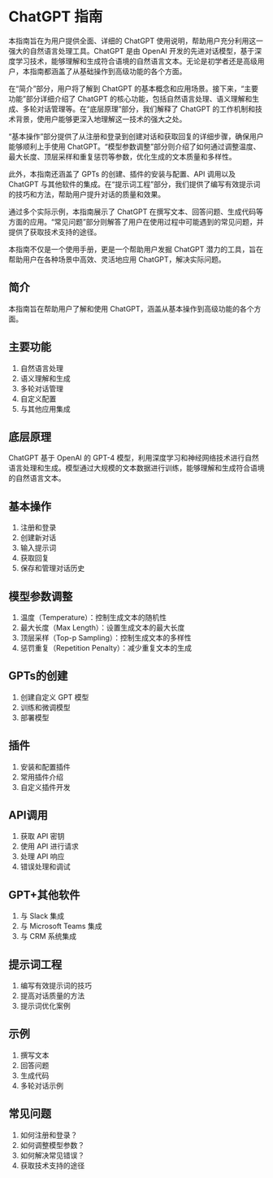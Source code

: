# ChatGPT 指南

本指南旨在为用户提供全面、详细的 ChatGPT 使用说明，帮助用户充分利用这一强大的自然语言处理工具。ChatGPT 是由 OpenAI 开发的先进对话模型，基于深度学习技术，能够理解和生成符合语境的自然语言文本。无论是初学者还是高级用户，本指南都涵盖了从基础操作到高级功能的各个方面。

在“简介”部分，用户将了解到 ChatGPT 的基本概念和应用场景。接下来，“主要功能”部分详细介绍了 ChatGPT 的核心功能，包括自然语言处理、语义理解和生成、多轮对话管理等。在“底层原理”部分，我们解释了 ChatGPT 的工作机制和技术背景，使用户能够更深入地理解这一技术的强大之处。

“基本操作”部分提供了从注册和登录到创建对话和获取回复的详细步骤，确保用户能够顺利上手使用 ChatGPT。“模型参数调整”部分则介绍了如何通过调整温度、最大长度、顶层采样和重复惩罚等参数，优化生成的文本质量和多样性。

此外，本指南还涵盖了 GPTs 的创建、插件的安装与配置、API 调用以及 ChatGPT 与其他软件的集成。在“提示词工程”部分，我们提供了编写有效提示词的技巧和方法，帮助用户提升对话的质量和效果。

通过多个实际示例，本指南展示了 ChatGPT 在撰写文本、回答问题、生成代码等方面的应用。“常见问题”部分则解答了用户在使用过程中可能遇到的常见问题，并提供了获取技术支持的途径。

本指南不仅是一个使用手册，更是一个帮助用户发掘 ChatGPT 潜力的工具，旨在帮助用户在各种场景中高效、灵活地应用 ChatGPT，解决实际问题。

## 简介
本指南旨在帮助用户了解和使用 ChatGPT，涵盖从基本操作到高级功能的各个方面。

## 主要功能
1. 自然语言处理
2. 语义理解和生成
3. 多轮对话管理
4. 自定义配置
5. 与其他应用集成

## 底层原理
ChatGPT 基于 OpenAI 的 GPT-4 模型，利用深度学习和神经网络技术进行自然语言处理和生成。模型通过大规模的文本数据进行训练，能够理解和生成符合语境的自然语言文本。

## 基本操作
1. 注册和登录
2. 创建新对话
3. 输入提示词
4. 获取回复
5. 保存和管理对话历史

## 模型参数调整
1. 温度（Temperature）：控制生成文本的随机性
2. 最大长度（Max Length）：设置生成文本的最大长度
3. 顶层采样（Top-p Sampling）：控制生成文本的多样性
4. 惩罚重复（Repetition Penalty）：减少重复文本的生成

## GPTs的创建
1. 创建自定义 GPT 模型
2. 训练和微调模型
3. 部署模型

## 插件
1. 安装和配置插件
2. 常用插件介绍
3. 自定义插件开发

## API调用
1. 获取 API 密钥
2. 使用 API 进行请求
3. 处理 API 响应
4. 错误处理和调试

## GPT+其他软件
1. 与 Slack 集成
2. 与 Microsoft Teams 集成
3. 与 CRM 系统集成

## 提示词工程
1. 编写有效提示词的技巧
2. 提高对话质量的方法
3. 提示词优化案例

## 示例
1. 撰写文本
2. 回答问题
3. 生成代码
4. 多轮对话示例

## 常见问题
1. 如何注册和登录？
2. 如何调整模型参数？
3. 如何解决常见错误？
4. 获取技术支持的途径
